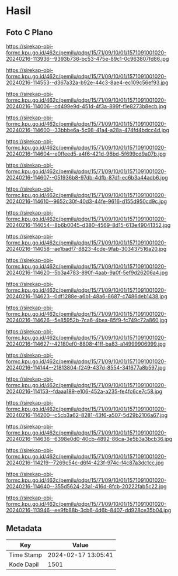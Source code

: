 # Hasil

## Foto C Plano

https://sirekap-obj-formc.kpu.go.id/462c/pemilu/pdpr/15/71/09/10/01/1571091001020-20240216-113936--9393b736-bc53-475e-89c1-0c963807fd86.jpg

https://sirekap-obj-formc.kpu.go.id/462c/pemilu/pdpr/15/71/09/10/01/1571091001020-20240216-114553--d367a32a-b92e-44c3-8ae4-ec109c56ef93.jpg

https://sirekap-obj-formc.kpu.go.id/462c/pemilu/pdpr/15/71/09/10/01/1571091001020-20240216-114006--cd499e9d-451d-4f3a-899f-f1e8273b8ecb.jpg

https://sirekap-obj-formc.kpu.go.id/462c/pemilu/pdpr/15/71/09/10/01/1571091001020-20240216-114600--33bbbe6a-5c98-41a4-a28a-474fd4bdcc4d.jpg

https://sirekap-obj-formc.kpu.go.id/462c/pemilu/pdpr/15/71/09/10/01/1571091001020-20240216-114604--e0ffeed5-a4f6-421d-96bd-5f699cd9a07b.jpg

https://sirekap-obj-formc.kpu.go.id/462c/pemilu/pdpr/15/71/09/10/01/1571091001020-20240216-114607--051936b8-97db-4dfb-87d1-ec6b3a44adb6.jpg

https://sirekap-obj-formc.kpu.go.id/462c/pemilu/pdpr/15/71/09/10/01/1571091001020-20240216-114610--9652c30f-40d3-44fe-9616-d155d950cd9c.jpg

https://sirekap-obj-formc.kpu.go.id/462c/pemilu/pdpr/15/71/09/10/01/1571091001020-20240216-114054--8b6b0045-d380-4569-8d15-613e49041352.jpg

https://sirekap-obj-formc.kpu.go.id/462c/pemilu/pdpr/15/71/09/10/01/1571091001020-20240216-114058--ae1badf7-8823-4cde-9fab-303437516a20.jpg

https://sirekap-obj-formc.kpu.go.id/462c/pemilu/pdpr/15/71/09/10/01/1571091001020-20240216-114620--5b3a4783-890f-4aab-9a0f-5ef9d26206a4.jpg

https://sirekap-obj-formc.kpu.go.id/462c/pemilu/pdpr/15/71/09/10/01/1571091001020-20240216-114623--0df1288e-a6b1-48a6-8687-c7486deb1438.jpg

https://sirekap-obj-formc.kpu.go.id/462c/pemilu/pdpr/15/71/09/10/01/1571091001020-20240216-114626--5e85952b-7ca6-4bea-85f9-fc749c72a860.jpg

https://sirekap-obj-formc.kpu.go.id/462c/pemilu/pdpr/15/71/09/10/01/1571091001020-20240216-114627--42180ef0-8808-41ff-ba83-a14999906999.jpg

https://sirekap-obj-formc.kpu.go.id/462c/pemilu/pdpr/15/71/09/10/01/1571091001020-20240216-114144--21813804-f249-437d-8554-34f677a8b597.jpg

https://sirekap-obj-formc.kpu.go.id/462c/pemilu/pdpr/15/71/09/10/01/1571091001020-20240216-114153--fdaaa189-e106-452a-a235-fe4fc6ce7c58.jpg

https://sirekap-obj-formc.kpu.go.id/462c/pemilu/pdpr/15/71/09/10/01/1571091001020-20240216-114200--c5cb3a62-8281-43f6-a507-5d29b2106a67.jpg

https://sirekap-obj-formc.kpu.go.id/462c/pemilu/pdpr/15/71/09/10/01/1571091001020-20240216-114636--6398e0d0-40cb-4892-86ca-3e5b3a3bcb36.jpg

https://sirekap-obj-formc.kpu.go.id/462c/pemilu/pdpr/15/71/09/10/01/1571091001020-20240216-114219--7269c54c-d6f4-423f-974c-f4c87a3dc1cc.jpg

https://sirekap-obj-formc.kpu.go.id/462c/pemilu/pdpr/15/71/09/10/01/1571091001020-20240216-114640--355d5624-23a1-416d-8fcb-20222fab5c22.jpg

https://sirekap-obj-formc.kpu.go.id/462c/pemilu/pdpr/15/71/09/10/01/1571091001020-20240216-113946--ee9fb88b-3cb6-4d6b-8407-dd928ce35b04.jpg


## Metadata

| Key        | Value               |
| ---------- | ------------------- |
| Time Stamp | 2024-02-17 13:05:41 |
| Kode Dapil | 1501                |




